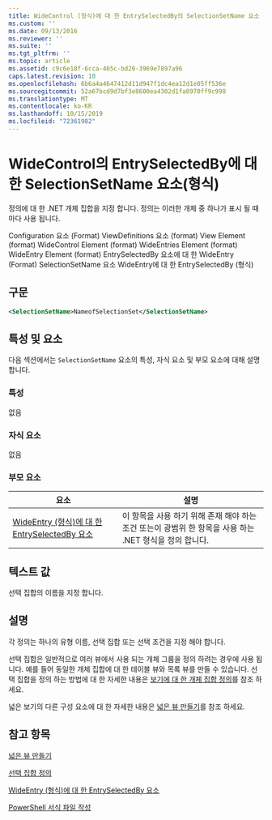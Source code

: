```yaml
---
title: WideControl (형식)에 대 한 EntrySelectedBy의 SelectionSetName 요소 | Microsoft Docs
ms.custom: ''
ms.date: 09/13/2016
ms.reviewer: ''
ms.suite: ''
ms.tgt_pltfrm: ''
ms.topic: article
ms.assetid: c9c6e18f-6cca-465c-bd20-3969e7897a96
caps.latest.revision: 10
ms.openlocfilehash: 6b6a4a4647412d11d947f1dc4ea12d1e05ff536e
ms.sourcegitcommit: 52a67bcd9d7bf3e8600ea4302d1fa8970ff9c998
ms.translationtype: MT
ms.contentlocale: ko-KR
ms.lasthandoff: 10/15/2019
ms.locfileid: "72361982"
---
```

# <a name="selectionsetname-element-for-entryselectedby-for-widecontrol-format"></a>WideControl의 EntrySelectedBy에 대한 SelectionSetName 요소(형식)

정의에 대 한 .NET 개체 집합을 지정 합니다. 정의는 이러한 개체 중 하나가 표시 될 때마다 사용 됩니다.

Configuration 요소 (Format) ViewDefinitions 요소 (format) View Element (format) WideControl Element (format) WideEntries Element (format) WideEntry Element (format) EntrySelectedBy 요소에 대 한 WideEntry (Format) SelectionSetName 요소 WideEntry에 대 한 EntrySelectedBy (형식)

## <a name="syntax"></a>구문

```xml
<SelectionSetName>NameofSelectionSet</SelectionSetName>

```

## <a name="attributes-and-elements"></a>특성 및 요소

다음 섹션에서는 `SelectionSetName` 요소의 특성, 자식 요소 및 부모 요소에 대해 설명 합니다.

### <a name="attributes"></a>특성

없음

### <a name="child-elements"></a>자식 요소

없음

### <a name="parent-elements"></a>부모 요소

|요소|설명|
|-------------|-----------------|
|[WideEntry (형식)에 대 한 EntrySelectedBy 요소](./entryselectedby-element-for-wideentry-format.md)|이 항목을 사용 하기 위해 존재 해야 하는 조건 또는이 광범위 한 항목을 사용 하는 .NET 형식을 정의 합니다.|

## <a name="text-value"></a>텍스트 값

선택 집합의 이름을 지정 합니다.

## <a name="remarks"></a>설명

각 정의는 하나의 유형 이름, 선택 집합 또는 선택 조건을 지정 해야 합니다.

선택 집합은 일반적으로 여러 뷰에서 사용 되는 개체 그룹을 정의 하려는 경우에 사용 됩니다. 예를 들어 동일한 개체 집합에 대 한 테이블 뷰와 목록 뷰를 만들 수 있습니다. 선택 집합을 정의 하는 방법에 대 한 자세한 내용은 [보기에 대 한 개체 집합 정의](./defining-selection-sets.md)를 참조 하세요.

넓은 보기의 다른 구성 요소에 대 한 자세한 내용은 [넓은 뷰 만들기](./creating-a-wide-view.md)를 참조 하세요.

## <a name="see-also"></a>참고 항목

[넓은 뷰 만들기](./creating-a-wide-view.md)

[선택 집합 정의](./defining-selection-sets.md)

[WideEntry (형식)에 대 한 EntrySelectedBy 요소](./entryselectedby-element-for-wideentry-format.md)

[PowerShell 서식 파일 작성](./writing-a-powershell-formatting-file.md)
